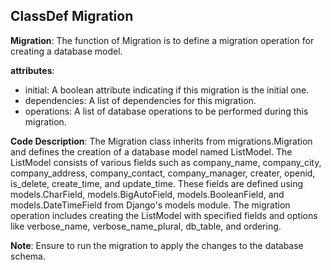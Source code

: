 ## ClassDef Migration
**Migration**: The function of Migration is to define a migration operation for creating a database model.

**attributes**: 
- initial: A boolean attribute indicating if this migration is the initial one.
- dependencies: A list of dependencies for this migration.
- operations: A list of database operations to be performed during this migration.

**Code Description**:
The Migration class inherits from migrations.Migration and defines the creation of a database model named ListModel. The ListModel consists of various fields such as company_name, company_city, company_address, company_contact, company_manager, creater, openid, is_delete, create_time, and update_time. These fields are defined using models.CharField, models.BigAutoField, models.BooleanField, and models.DateTimeField from Django's models module. The migration operation includes creating the ListModel with specified fields and options like verbose_name, verbose_name_plural, db_table, and ordering.

**Note**: Ensure to run the migration to apply the changes to the database schema.
